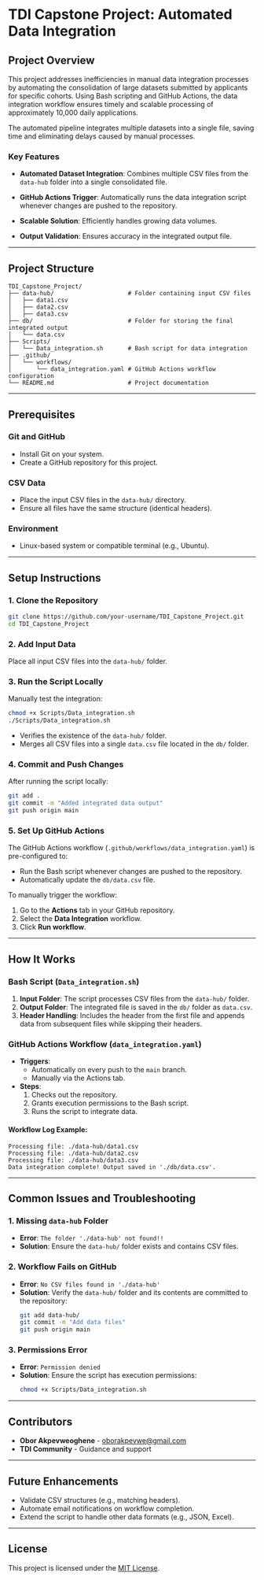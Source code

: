 # TDI Capstone Project: Automated Data Integration

## Project Overview

This project addresses inefficiencies in manual data integration processes by automating the consolidation of large datasets submitted by applicants for specific cohorts. Using Bash scripting and GitHub Actions, the data integration workflow ensures timely and scalable processing of approximately 10,000 daily applications.

The automated pipeline integrates multiple datasets into a single file, saving time and eliminating delays caused by manual processes.

### Key Features

- **Automated Dataset Integration**: Combines multiple CSV files from the `data-hub` folder into a single consolidated file.

- **GitHub Actions Trigger**: Automatically runs the data integration script whenever changes are pushed to the repository.

- **Scalable Solution**: Efficiently handles growing data volumes.

- **Output Validation**: Ensures accuracy in the integrated output file.

---

## Project Structure
```plaintext
TDI_Capstone_Project/
├── data-hub/                     # Folder containing input CSV files
│   ├── data1.csv
│   ├── data2.csv
│   ├── data3.csv
├── db/                           # Folder for storing the final integrated output
│   └── data.csv
├── Scripts/
│   └── Data_integration.sh       # Bash script for data integration
├── .github/
│   └── workflows/
│       └── data_integration.yaml # GitHub Actions workflow configuration
└── README.md                     # Project documentation
```

---

## Prerequisites

### Git and GitHub
- Install Git on your system.
- Create a GitHub repository for this project.

### CSV Data
- Place the input CSV files in the `data-hub/` directory.
- Ensure all files have the same structure (identical headers).

### Environment
- Linux-based system or compatible terminal (e.g., Ubuntu).

---

## Setup Instructions

### 1. Clone the Repository
```bash
git clone https://github.com/your-username/TDI_Capstone_Project.git
cd TDI_Capstone_Project
```

### 2. Add Input Data
Place all input CSV files into the `data-hub/` folder.

### 3. Run the Script Locally
Manually test the integration:
```bash
chmod +x Scripts/Data_integration.sh
./Scripts/Data_integration.sh
```
- Verifies the existence of the `data-hub/` folder.
- Merges all CSV files into a single `data.csv` file located in the `db/` folder.

### 4. Commit and Push Changes

After running the script locally:
```bash
git add .
git commit -m "Added integrated data output"
git push origin main
```

### 5. Set Up GitHub Actions

The GitHub Actions workflow (`.github/workflows/data_integration.yaml`) is pre-configured to:
- Run the Bash script whenever changes are pushed to the repository.
- Automatically update the `db/data.csv` file.

To manually trigger the workflow:

1. Go to the **Actions** tab in your GitHub repository.
2. Select the **Data Integration** workflow.
3. Click **Run workflow**.

---

## How It Works

### Bash Script (`Data_integration.sh`)
1. **Input Folder**: The script processes CSV files from the `data-hub/` folder.
2. **Output Folder**: The integrated file is saved in the `db/` folder as `data.csv`.
3. **Header Handling**: Includes the header from the first file and appends data from subsequent files while skipping their headers.

### GitHub Actions Workflow (`data_integration.yaml`)

- **Triggers**:
  - Automatically on every push to the `main` branch.
  - Manually via the Actions tab.
- **Steps**:
  1. Checks out the repository.
  2. Grants execution permissions to the Bash script.
  3. Runs the script to integrate data.

#### Workflow Log Example:
```plaintext
Processing file: ./data-hub/data1.csv
Processing file: ./data-hub/data2.csv
Processing file: ./data-hub/data3.csv
Data integration complete! Output saved in './db/data.csv'.
```

---

## Common Issues and Troubleshooting

### 1. Missing `data-hub` Folder
- **Error**: `The folder './data-hub' not found!!`
- **Solution**: Ensure the `data-hub/` folder exists and contains CSV files.

### 2. Workflow Fails on GitHub
- **Error**: `No CSV files found in './data-hub'`
- **Solution**: Verify the `data-hub/` folder and its contents are committed to the repository:
  ```bash
  git add data-hub/
  git commit -m "Add data files"
  git push origin main
  ```

### 3. Permissions Error
- **Error**: `Permission denied`
- **Solution**: Ensure the script has execution permissions:
  ```bash
  chmod +x Scripts/Data_integration.sh
  ```

---

## Contributors
- **Obor Akpevweoghene** - oborakpevwe@gmail.com
- **TDI Community** - Guidance and support

---

## Future Enhancements
- Validate CSV structures (e.g., matching headers).
- Automate email notifications on workflow completion.
- Extend the script to handle other data formats (e.g., JSON, Excel).

---

## License
This project is licensed under the [MIT License](LICENSE).
